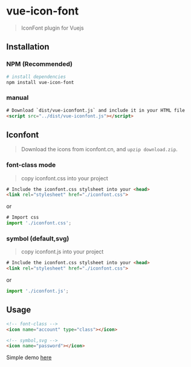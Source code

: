 # vue-icon-font

> IconFont plugin for Vuejs

## Installation

### NPM (Recommended)

``` bash
# install dependencies
npm install vue-icon-font
```

### manual

``` html
# Download `dist/vue-iconfont.js` and include it in your HTML file
<script src="../dist/vue-iconfont.js"></script>
```

## Iconfont

> Download the icons from iconfont.cn, and `upzip download.zip`. 

### font-class mode
> copy iconfont.css into your project

``` html
# Include the iconfont.css stylsheet into your <head>
<link rel="stylesheet" href="./iconfont.css">
```
or
``` js
# Import css
import './iconfont.css';
```

### symbol (default,svg)
> copy iconfont.js into your project

``` html
# Include the iconfont.css stylsheet into your <head>
<link rel="stylesheet" href="./iconfont.css">
```
or
``` js
import './iconfont.js';
```

## Usage

``` html
<!-- font-class -->
<icon name="account" type="class"></icon>

<!-- symbol,svg -->
<icon name="password"></icon>
```

Simple demo [here](https://github.com/ganl/vue-icon-font/tree/master/demo)